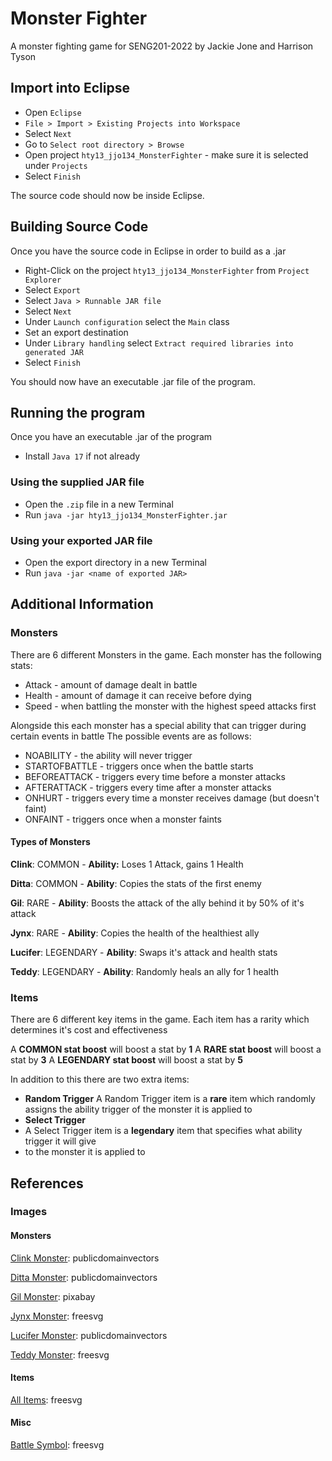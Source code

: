 # Monster Fighter
A monster fighting game for SENG201-2022 by Jackie Jone and Harrison Tyson

## Import into Eclipse
 - Open `Eclipse`
 - `File > Import > Existing Projects into Workspace`
 - Select `Next`
 - Go to `Select root directory > Browse`
 - Open project `hty13_jjo134_MonsterFighter` - make sure it is selected under  `Projects`
 - Select `Finish`

The source code should now be inside Eclipse.

## Building Source Code 

Once you have the source code in Eclipse in order to build as a .jar

 - Right-Click on the project `hty13_jjo134_MonsterFighter` from `Project Explorer`
 - Select `Export`
 - Select `Java > Runnable JAR file`
 - Select `Next`
 - Under `Launch configuration` select the `Main` class
 - Set an export destination
 - Under `Library handling` select `Extract required libraries into generated JAR`
 - Select `Finish`
 
 You should now have an executable .jar file of the program.

## Running the program
Once you have an executable .jar of the program

 - Install `Java 17` if not already

### Using the supplied JAR file
 - Open the `.zip` file in a new Terminal
 - Run `java -jar hty13_jjo134_MonsterFighter.jar`

### Using your exported JAR file
- Open the export directory in a new Terminal
- Run `java -jar <name of exported JAR>`

## Additional Information

### Monsters
There are 6 different Monsters in the game.
Each monster has the following stats:
- Attack - amount of damage dealt in battle
- Health - amount of damage it can receive before dying
- Speed - when battling the monster with the highest speed attacks first

Alongside this each monster has a special ability that can trigger during certain events in battle
The possible events are as follows:
- NOABILITY - the ability will never trigger
- STARTOFBATTLE - triggers once when the battle starts
- BEFOREATTACK - triggers every time before a monster attacks
- AFTERATTACK - triggers every time after a monster attacks
- ONHURT - triggers every time a monster receives damage (but doesn't faint)
- ONFAINT - triggers once when a monster faints

 #### Types of Monsters

**Clink**: COMMON
	- **Ability:** Loses 1 Attack, gains 1 Health

**Ditta**: COMMON
	- **Ability**: Copies the stats of the first enemy

**Gil**: RARE
	- **Ability**: Boosts the attack of the ally behind it by 50% of it's attack

**Jynx**: RARE
	- **Ability**: Copies the health of the healthiest ally

**Lucifer**: LEGENDARY
	- **Ability**: Swaps it's attack and health stats

**Teddy**: LEGENDARY
	- **Ability**: Randomly heals an ally for 1 health

### Items
There are 6 different key items in the game. Each item has a rarity which determines it's cost
and effectiveness

A **COMMON stat boost** will boost a stat by **1**
A **RARE stat boost** will boost a stat by **3**
A **LEGENDARY stat boost** will boost a stat by **5**

In addition to this there are two extra items:
- **Random Trigger**
A Random Trigger item is a **rare** item which randomly assigns the ability trigger of the 
monster it is applied to
- **Select Trigger**
- A Select Trigger item is a **legendary** item that specifies what ability trigger it will give
- to the monster it is applied to

## References
### Images
#### Monsters
[Clink Monster](https://publicdomainvectors.org/en/free-clipart/Purple-monster/37504.html): publicdomainvectors

[Ditta Monster](https://publicdomainvectors.org/en/free-clipart/Vector-graphics-of-blue-cartoon-creature/29376.html): publicdomainvectors

[Gil Monster](https://pixabay.com/vectors/logo-monster-cartoon-technology-5492440/): pixabay

[Jynx Monster](https://freesvg.org/monster-02): freesvg

[Lucifer Monster](https://publicdomainvectors.org/en/free-clipart/Red-flying-monster/81412.html): publicdomainvectors

[Teddy Monster](https://publicdomainvectors.org/en/free-clipart/Cute-toothless-monster/81416.html): freesvg

#### Items
[All Items](https://freesvg.org/potions): freesvg

#### Misc
[Battle Symbol](https://freesvg.org/zeimusu-crossed-swords): freesvg
